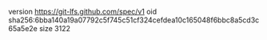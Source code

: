 version https://git-lfs.github.com/spec/v1
oid sha256:6bba140a19a07792c5f745c51cf324cefdea10c165048f6bbc8a5cd3c65a5e2e
size 3122
